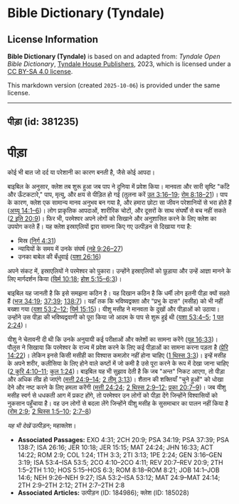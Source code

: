 # Bible Dictionary (Tyndale)

## License Information

**Bible Dictionary (Tyndale)** is based on and adapted from: _Tyndale Open Bible Dictionary_, [Tyndale House Publishers](https://tyndaleopenresources.com/), 2023, which is licensed under a [CC BY-SA 4.0 license](https://creativecommons.org/licenses/by-sa/4.0/legalcode.en).

This markdown version (created `2025-10-06`) is provided under the same license.



--------------------------------

## पीड़ा (id: 381235)

पीड़ा
=====

कोई भी बात जो दर्द या परेशानी का कारण बनती है, जैसे कोई आपदा।

बाइबिल के अनुसार, क्लेश तब शुरू हुआ जब पाप ने दुनिया में प्रवेश किया। मानवता और सारी सृष्टि "काँटे और ऊँटकटारे," पाप, मृत्यु, और क्षय से पीड़ित हो गई (तुलना करें [उत 3:16–19](https://ref.ly/Gen3:16-Gen3:19); [रोम 8:18–21](https://ref.ly/Rom8:18-Rom8:21))। पाप के कारण, क्लेश एक सामान्य मानव अनुभव बन गया है, और हमारा छोटा सा जीवन परेशानियों से भरा होते हैं ([अय्यू 14:1–6](https://ref.ly/Job14:1-Job14:6))। लोग प्राकृतिक आपदाओं, शारीरिक चोटों, और दूसरों के साथ संघर्षों से बच नहीं सकते ([2 इति 20:9](https://ref.ly/2Chr20:9))। फिर भी, परमेश्वर अपने लोगों को सिखाने और अनुशासित करने के लिए क्लेश का उपयोग करते हैं। यह क्लेश इस्राएलियों द्वारा सामना किए गए उत्पीड़न से दिखाया गया है:

* मिस्र ([निर्ग 4:31](https://ref.ly/Exod4:31))
* न्यायियों के समय में उनके संघर्ष ([नहे 9:26–27](https://ref.ly/Neh9:26-Neh9:27))
* उनका बाबेल की बँधुवाई ([यशा 26:16](https://ref.ly/Isa26:16))

अपने संकट में, इस्राएलियों ने परमेश्वर को पुकारा। उन्होंने इस्राएलियों को छुड़ाया और उन्हें आज्ञा मानने के लिए मार्गदर्शन किया ([यिर्म 10:18](https://ref.ly/Jer10:18); [होश 5:15–6:3](https://ref.ly/Hos5:15-Hos6:3))।

बाइबिल यह जानती है कि इसे समझना कठिन है। यह दिखान कठिन है कि धर्मी लोग इतनी पीड़ा क्यों सहते हैं ([भज 34:19](https://ref.ly/Ps34:19); [37:39](https://ref.ly/Ps37:39); [138:7](https://ref.ly/Ps138:7))। यहाँ तक कि भविष्यद्वक्ता और "प्रभु के दास" (मसीह) को भी नहीं बख्शा गया ([यशा 53:2–12](https://ref.ly/Isa53:2-Isa53:12); [यिर्म 15:15](https://ref.ly/Jer15:15))। यीशु मसीह ने मानवता के दुखों और पीड़ाओं को उठाया। उन्होंने उस पीड़ा की भविष्यद्ववाणी को पूरा किया जो आदम के पाप से शुरू हुई थी ([यशा 53:4–5](https://ref.ly/Isa53:4-Isa53:5); [1 पत 2:24](https://ref.ly/1Pet2:24))।

यीशु ने चेतावनी दी थी कि उनके अनुयायी कई परीक्षाओं और क्लेशों का सामना करेंगे ([यूह 16:33](https://ref.ly/John16:33))। पौलुस ने सिखाया कि परमेश्वर के राज्य में प्रवेश करने के लिए कई पीड़ाओं का सामना करना पड़ता है ([प्रेरि 14:22](https://ref.ly/Acts14:22))। लेकिन इनसे किसी मसीही का विश्वास कमज़ोर नहीं होना चाहिए ([1 थिस्स 3:3](https://ref.ly/1Thess3:3))। इन्हें मसीह के अपने शरीर, कलीसिया के लिए होने वाले कष्टों में जो कमी है उसे पूरा करने के रूप में देखा जाना चाहिए ([2 कुरि 4:10–11](https://ref.ly/2Cor4:10-2Cor4:11); [कुल 1:24](https://ref.ly/Col1:24))। बाइबिल यह भी सुझाव देती है कि जब "अन्त" निकट आएगा, तो पीड़ा और अधिक तीव्र हो जाएंगे ([मत्ती 24:9–14](https://ref.ly/Matt24:9-Matt24:14); [2 तीमु 3:13](https://ref.ly/2Tim3:13))। शैतान की शक्तियाँ "चुने हुओं" को धोखा देने और नष्ट करने के लिए हमला करेंगी ([मत्ती 24:24](https://ref.ly/Matt24:24); [2 थिस्स 2:9–12](https://ref.ly/2Thess2:9-2Thess2:12); [प्रका 20:7–9](https://ref.ly/Rev20:7-Rev20:9))। जब यीशु मसीह स्वर्ग से धधकती आग में प्रकट होंगे, तो परमेश्वर उन लोगों को पीड़ा देंगे जिन्होंने विश्वासियों को नुकसान पहुँचाया है। वह उन लोगों से बदला लेंगे जिन्होंने यीशु मसीह के सुसमाचार का पालन नहीं किया है ([रोम 2:9](https://ref.ly/Rom2:9); [2 थिस्स 1:5–10](https://ref.ly/2Thess1:5-2Thess1:10); [2:7–8](https://ref.ly/2Thess2:7-2Thess2:8))

*यह भी देखें* उत्पीड़न; महाक्लेश।

* **Associated Passages:** EXO 4:31; 2CH 20:9; PSA 34:19; PSA 37:39; PSA 138:7; ISA 26:16; JER 10:18; JER 15:15; MAT 24:24; JHN 16:33; ACT 14:22; ROM 2:9; COL 1:24; 1TH 3:3; 2TI 3:13; 1PE 2:24; GEN 3:16–GEN 3:19; ISA 53:4–ISA 53:5; 2CO 4:10–2CO 4:11; REV 20:7–REV 20:9; 2TH 1:5–2TH 1:10; HOS 5:15–HOS 6:3; ROM 8:18–ROM 8:21; JOB 14:1–JOB 14:6; NEH 9:26–NEH 9:27; ISA 53:2–ISA 53:12; MAT 24:9–MAT 24:14; 2TH 2:9–2TH 2:12; 2TH 2:7–2TH 2:8
* **Associated Articles:** उत्पीड़न (ID: 184986); क्लेश (ID: 185028)

